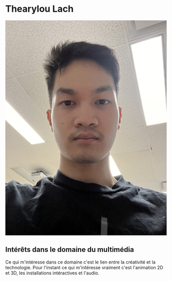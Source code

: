 # Thearylou Lach
![photo](photo_de_moi.png)

## **Intérêts dans le domaine du multimédia**
Ce qui m'intéresse dans ce domaine c'est le lien entre la créativité et la technologie. Pour l'instant ce qui m'intéresse vraiment c'est l'animation 2D et 3D, les installations intéractives et l'audio.


